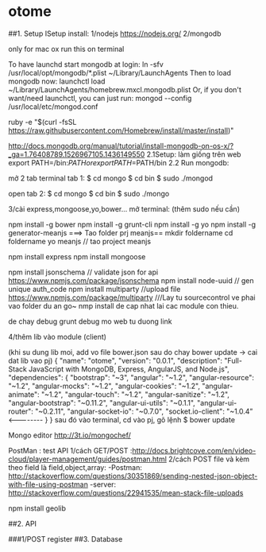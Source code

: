# otome
##1. Setup
ISetup
install:
1/nodejs
https://nodejs.org/
2/mongodb

only for mac ox run this on terminal 

To have launchd start mongodb at login:
    ln -sfv /usr/local/opt/mongodb/*.plist ~/Library/LaunchAgents
Then to load mongodb now:
    launchctl load ~/Library/LaunchAgents/homebrew.mxcl.mongodb.plist
Or, if you don't want/need launchctl, you can just run:
    mongod --config /usr/local/etc/mongod.conf

ruby -e "$(curl -fsSL https://raw.githubusercontent.com/Homebrew/install/master/install)"

http://docs.mongodb.org/manual/tutorial/install-mongodb-on-os-x/?_ga=1.76408789.1526967105.1436149550
2.1Setup: làm giống trên web
export PATH=<mongodb-install-directory>/bin:$PATH
		or
export PATH=$PATH<mongodb-install-directory>/bin
2.2 Run mongodb:

mở 2 tab terminal
tab 1: 
$ cd mongo
$ cd bin
$ sudo ./mongod

open tab 2:
$ cd mongo
$ cd bin
$ sudo ./mongo


3/cài express,mongoose,yo,bower...
mở terminal:
(thêm sudo nếu cần)

npm install -g bower
npm install -g grunt-cli
npm install -g yo
npm install -g generator-meanjs
===> Tao folder prj meanjs==
mkdir foldername
cd foldername
yo meanjs  // tao project meanjs

npm install express
npm install mongoose      

npm install jsonschema  // validate json for api https://www.npmjs.com/package/jsonschema
npm install node-uuid	// gen unique auth_code
npm install multiparty  //upload file  		 https://www.npmjs.com/package/multiparty
///Lay tu sourcecontrol ve phai vao folder du an go~
nmp install de cap nhat lai cac module con thieu.

de chay debug
grunt debug
mo web tu duong link

4/thêm lib vào module (client)

(khi su dung lib moi, add vo file bower.json sau do chay bower update -> cai dat lib vao pj)
{
  "name": "otome",
  "version": "0.0.1",
  "description": "Full-Stack JavaScript with MongoDB, Express, AngularJS, and Node.js",
  "dependencies": {
    "bootstrap": "~3",
    "angular": "~1.2",
    "angular-resource": "~1.2",
    "angular-mocks": "~1.2",
    "angular-cookies": "~1.2",
    "angular-animate": "~1.2",
    "angular-touch": "~1.2",
    "angular-sanitize": "~1.2",
    "angular-bootstrap": "~0.11.2",
    "angular-ui-utils": "~0.1.1",
    "angular-ui-router": "~0.2.11",
    "angular-socket-io": "~0.7.0",
    "socket.io-client": "~1.0.4”    <--------
  }
}
sau đó vào terminal, cd vào pj, gõ lệnh
 $ bower update


Mongo editor 
http://3t.io/mongochef/

PostMan : test API
1/cách GET/POST :http://docs.brightcove.com/en/video-cloud/player-management/guides/postman.html
2/cách POST file và kèm theo field là field,object,array:
  -Postman:
http://stackoverflow.com/questions/30351869/sending-nested-json-object-with-file-using-postman
  -server:
http://stackoverflow.com/questions/22941535/mean-stack-file-uploads

npm install geolib




##2. API

###1/POST register
##3. Database
